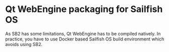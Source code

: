 # Qt WebEngine packaging for Sailfish OS

As SB2 has some limitations, Qt WebEngine has to be compiled natively. In practice, 
you have to use Docker based Sailfish OS build environment which avoids using SB2.
